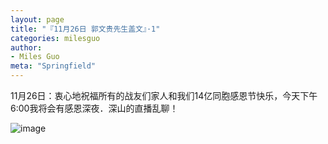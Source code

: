 ```yaml
---
layout: page
title: "『11月26日 郭文贵先生盖文』·1"
categories: milesguo
author:
- Miles Guo
meta: "Springfield"
---
```


11月26日：衷心地祝福所有的战友们家人和我们14亿同胞感恩节快乐，今天下午6:00我将会有感恩深夜．深山的直播乱聊！

![image](../../../../image/milesguo/2020_11_26_Miles_Guo_Getter_1_1.jpg)
